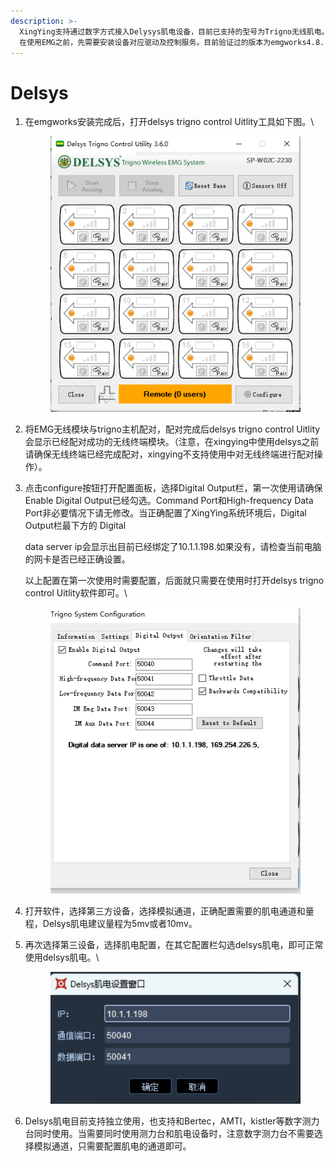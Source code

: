 ```yaml
---
description: >-
  XingYing支持通过数字方式接入Delysys肌电设备，目前已支持的型号为Trigno无线肌电。
  在使用EMG之前，先需要安装设备对应驱动及控制服务。目前验证过的版本为emgworks4.8.
---
```


# Delsys

1.  在emgworks安装完成后，打开delsys trigno control Uitlity工具如下图。\


    <figure><img src="../../.gitbook/assets/企业微信截图_17218932372119.png" alt=""><figcaption></figcaption></figure>
2. 将EMG无线模块与trigno主机配对，配对完成后delsys trigno control Uitlity会显示已经配对成功的无线终端模块。（注意，在xingying中使用delsys之前请确保无线终端已经完成配对，xingying不支持使用中对无线终端进行配对操作）。
3.  点击configure按钮打开配置面板，选择Digital Output栏，第一次使用请确保Enable Digital Output已经勾选。Command Port和High-frequency Data Port非必要情况下请无修改。当正确配置了XingYing系统环境后，Digital Output栏最下方的 Digital

    &#x20;data server ip会显示出目前已经绑定了10.1.1.198.如果没有，请检查当前电脑的网卡是否已经正确设置。

    以上配置在第一次使用时需要配置，后面就只需要在使用时打开delsys trigno control Uitlity软件即可。\


    <figure><img src="../../.gitbook/assets/企业微信截图_17218932642129.png" alt=""><figcaption></figcaption></figure>
4. 打开软件，选择第三方设备，选择模拟通道，正确配置需要的肌电通道和量程，Delsys肌电建议量程为5mv或者10mv。
5.  再次选择第三设备，选择肌电配置，在其它配置栏勾选delsys肌电，即可正常使用delsys肌电。\


    <figure><img src="../../.gitbook/assets/企业微信截图_17413301459099.png" alt=""><figcaption></figcaption></figure>
6. Delsys肌电目前支持独立使用，也支持和Bertec，AMTI，kistler等数字测力台同时使用。当需要同时使用测力台和肌电设备时，注意数字测力台不需要选择模拟通道，只需要配置肌电的通道即可。
